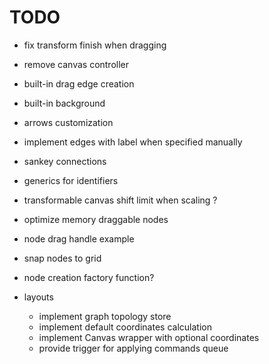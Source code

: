 # TODO

- fix transform finish when dragging
- remove canvas controller
- built-in drag edge creation
- built-in background
- arrows customization
- implement edges with label when specified manually
- sankey connections
- generics for identifiers
- transformable canvas shift limit when scaling ?
- optimize memory draggable nodes
- node drag handle example
- snap nodes to grid
- node creation factory function?

- layouts

  - implement graph topology store
  - implement default coordinates calculation
  - implement Canvas wrapper with optional coordinates
  - provide trigger for applying commands queue
